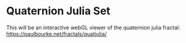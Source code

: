 # Quaternion Julia Set

This will be an interactive webGL viewer of the quaternion julia fractal: https://paulbourke.net/fractals/quatjulia/

